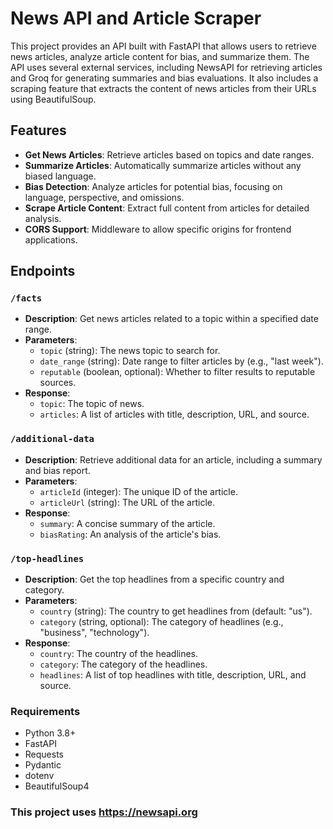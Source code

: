 # News API and Article Scraper

This project provides an API built with FastAPI that allows users to retrieve news articles, analyze article content for bias, and summarize them. The API uses several external services, including NewsAPI for retrieving articles and Groq for generating summaries and bias evaluations. It also includes a scraping feature that extracts the content of news articles from their URLs using BeautifulSoup.

## Features

- **Get News Articles**: Retrieve articles based on topics and date ranges.
- **Summarize Articles**: Automatically summarize articles without any biased language.
- **Bias Detection**: Analyze articles for potential bias, focusing on language, perspective, and omissions.
- **Scrape Article Content**: Extract full content from articles for detailed analysis.
- **CORS Support**: Middleware to allow specific origins for frontend applications.

## Endpoints

### `/facts`
- **Description**: Get news articles related to a topic within a specified date range.
- **Parameters**:
  - `topic` (string): The news topic to search for.
  - `date_range` (string): Date range to filter articles by (e.g., "last week").
  - `reputable` (boolean, optional): Whether to filter results to reputable sources.
- **Response**:
  - `topic`: The topic of news.
  - `articles`: A list of articles with title, description, URL, and source.

### `/additional-data`
- **Description**: Retrieve additional data for an article, including a summary and bias report.
- **Parameters**:
  - `articleId` (integer): The unique ID of the article.
  - `articleUrl` (string): The URL of the article.
- **Response**:
  - `summary`: A concise summary of the article.
  - `biasRating`: An analysis of the article's bias.

### `/top-headlines`
- **Description**: Get the top headlines from a specific country and category.
- **Parameters**:
  - `country` (string): The country to get headlines from (default: "us").
  - `category` (string, optional): The category of headlines (e.g., "business", "technology").
- **Response**:
  - `country`: The country of the headlines.
  - `category`: The category of the headlines.
  - `headlines`: A list of top headlines with title, description, URL, and source.


### Requirements
- Python 3.8+
- FastAPI
- Requests
- Pydantic
- dotenv
- BeautifulSoup4

###  This project uses https://newsapi.org
